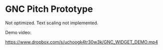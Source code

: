 GNC Pitch Prototype
===

Not optimized. Text scaling not implemented.

Demo video:

https://www.dropbox.com/s/uchoogk4tr30w3k/GNC_WIDGET_DEMO.mp4
